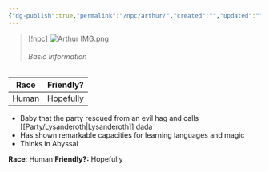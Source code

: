 ```yaml
---
{"dg-publish":true,"permalink":"/npc/arthur/","created":"","updated":""}
---
```




> [!npc]
> ![Arthur IMG.png](/img/user/z_Assets/Arthur%20IMG.png)
> ###### Basic Information
|    **Race**    | **Friendly?** |
|:--------------:|:-------------:|
|     Human      |   Hopefully   |


- Baby that the party rescued from an evil hag and calls [[Party/Lysanderoth\|Lysanderoth]] dada
- Has shown remarkable capacities for learning languages and magic 
- Thinks in Abyssal

**Race**: Human 
**Friendly?:** Hopefully
